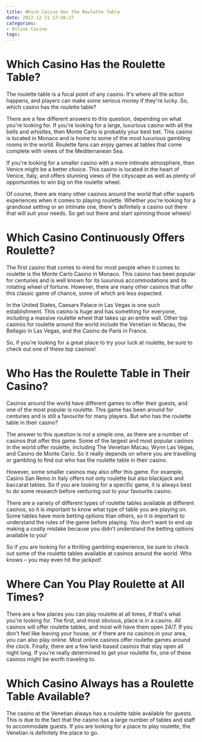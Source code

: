 ```yaml
---
title: Which Casino Has the Roulette Table
date: 2022-12-31 17:56:27
categories:
- Online Casino
tags:
---
```



#  Which Casino Has the Roulette Table?

The roulette table is a focal point of any casino. It's where all the action happens, and players can make some serious money if they're lucky. So, which casino has the roulette table?

There are a few different answers to this question, depending on what you're looking for. If you're looking for a large, luxurious casino with all the bells and whistles, then Monte Carlo is probably your best bet. This casino is located in Monaco and is home to some of the most luxurious gambling rooms in the world. Roulette fans can enjoy games at tables that come complete with views of the Mediterranean Sea.

If you're looking for a smaller casino with a more intimate atmosphere, then Venice might be a better choice. This casino is located in the heart of Venice, Italy, and offers stunning views of the cityscape as well as plenty of opportunities to win big on the roulette wheel.

Of course, there are many other casinos around the world that offer superb experiences when it comes to playing roulette. Whether you're looking for a grandiose setting or an intimate one, there's definitely a casino out there that will suit your needs. So get out there and start spinning those wheels!

#  Which Casino Continuously Offers Roulette?

The first casino that comes to mind for most people when it comes to roulette is the Monte Carlo Casino in Monaco. This casino has been popular for centuries and is well known for its luxurious accommodations and its rotating wheel of fortune. However, there are many other casinos that offer this classic game of chance, some of which are less expected.

In the United States, Caesars Palace in Las Vegas is one such establishment. This casino is huge and has something for everyone, including a massive roulette wheel that takes up an entire wall. Other top casinos for roulette around the world include the Venetian in Macau, the Bellagio in Las Vegas, and the Casino de Paris in France.

So, if you're looking for a great place to try your luck at roulette, be sure to check out one of these top casinos!

#  Who Has the Roulette Table in Their Casino?

Casinos around the world have different games to offer their guests, and one of the most popular is roulette. This game has been around for centuries and is still a favourite for many players. But who has the roulette table in their casino?

The answer to this question is not a simple one, as there are a number of casinos that offer this game. Some of the largest and most popular casinos in the world offer roulette, including The Venetian Macau, Wynn Las Vegas, and Casino de Monte Carlo. So it really depends on where you are travelling or gambling to find out who has the roulette table in their casino.

However, some smaller casinos may also offer this game. For example, Casino San Remo in Italy offers not only roulette but also blackjack and baccarat tables. So if you are looking for a specific game, it is always best to do some research before venturing out to your favourite casino.

There are a variety of different types of roulette tables available at different casinos, so it is important to know what type of table you are playing on. Some tables have more betting options than others, so it is important to understand the rules of the game before playing. You don’t want to end up making a costly mistake because you didn’t understand the betting options available to you!

So if you are looking for a thrilling gambling experience, be sure to check out some of the roulette tables available at casinos around the world. Who knows – you may even hit the jackpot!

#  Where Can You Play Roulette at All Times?

There are a few places you can play roulette at all times, if that's what you're looking for. The first, and most obvious, place is in a casino. All casinos will offer roulette tables, and most will have them open 24/7. If you don't feel like leaving your house, or if there are no casinos in your area, you can also play online. Most online casinos offer roulette games around the clock. Finally, there are a few land-based casinos that stay open all night long. If you're really determined to get your roulette fix, one of these casinos might be worth traveling to.

#  Which Casino Always has a Roulette Table Available?

The casino at the Venetian always has a roulette table available for guests. This is due to the fact that the casino has a large number of tables and staff to accommodate guests. If you are looking for a place to play roulette, the Venetian is definitely the place to go.